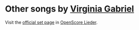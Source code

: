 
# Other songs by [Virginia Gabriel](..)

Visit the [official set page] in [OpenScore Lieder].

[official set page]: https://musescore.com/openscore-lieder-corpus/sets/5107057
[OpenScore Lieder]: https://musescore.com/openscore-lieder-corpus
